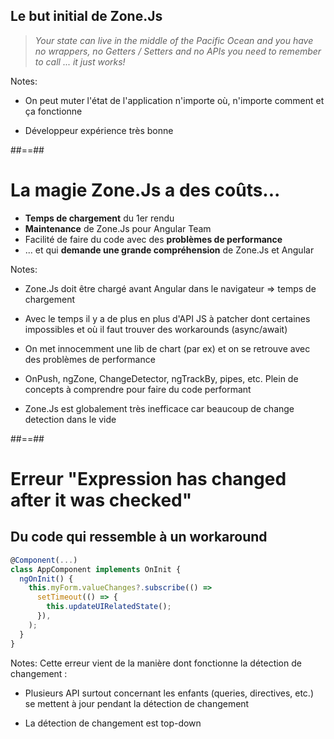 <!-- .slide: class="quote-slide" -->

## Le but initial de Zone.Js

<blockquote>
<cite>
Your state can live in the middle of the Pacific Ocean and you have no wrappers, no Getters / Setters and no APIs you need to remember to call ... it just works!
</cite>
</blockquote>

Notes:

- On peut muter l'état de l'application n'importe où, n'importe comment et ça fonctionne

- Développeur expérience très bonne

##==##

# La magie Zone.Js a des coûts...

- **Temps de chargement** du 1er rendu
- **Maintenance** de Zone.Js pour Angular Team
- Facilité de faire du code avec des **problèmes de performance**
- ... et qui **demande une grande compréhension** de Zone.Js et Angular
<!-- .element: class="list-fragment" -->

Notes:

- Zone.Js doit être chargé avant Angular dans le navigateur => temps de chargement

- Avec le temps il y a de plus en plus d'API JS à patcher dont certaines impossibles et où il faut trouver des workarounds (async/await)

- On met innocemment une lib de chart (par ex) et on se retrouve avec des problèmes de performance

- OnPush, ngZone, ChangeDetector, ngTrackBy, pipes, etc. Plein de concepts à comprendre pour faire du code performant

- Zone.Js est globalement très inefficace car beaucoup de change detection dans le vide

##==##

<!-- .slide: class="with-code max-height" -->

# Erreur "Expression has changed after it was checked"

## Du code qui ressemble à un workaround

```typescript [4-8]
@Component(...)
class AppComponent implements OnInit {
  ngOnInit() {
    this.myForm.valueChanges?.subscribe(() =>
      setTimeout(() => {
        this.updateUIRelatedState();
      }),
    );
  }
}
```

<!-- .element: class="big-code block" -->

Notes:
Cette erreur vient de la manière dont fonctionne la détection de changement :

- Plusieurs API surtout concernant les enfants (queries, directives, etc.) se mettent à jour pendant la détection de changement

- La détection de changement est top-down
